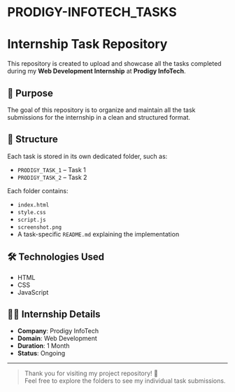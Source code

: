 # PRODIGY-INFOTECH_TASKS
# Internship Task Repository

This repository is created to upload and showcase all the tasks completed during my **Web Development Internship** at **Prodigy InfoTech**.

## 📌 Purpose

The goal of this repository is to organize and maintain all the task submissions for the internship in a clean and structured format.

## 📂 Structure

Each task is stored in its own dedicated folder, such as:

- `PRODIGY_TASK_1` – Task 1
- `PRODIGY_TASK_2` – Task 2 

Each folder contains:

- `index.html`
- `style.css` 
- `script.js`
- `screenshot.png`
- A task-specific `README.md` explaining the implementation

## 🛠 Technologies Used

- HTML
- CSS
- JavaScript

## 🧑‍💻 Internship Details

- **Company**: Prodigy InfoTech  
- **Domain**: Web Development  
- **Duration**: 1 Month
- **Status**: Ongoing 

---

> Thank you for visiting my project repository! 🌟  
> Feel free to explore the folders to see my individual task submissions.
